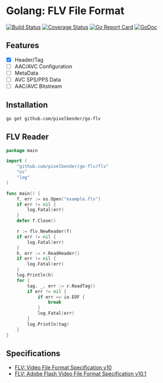# Golang: FLV File Format

[![Build Status](https://travis-ci.org/pixelbender/go-flv.svg)](https://travis-ci.org/pixelbender/go-flv)
[![Coverage Status](https://coveralls.io/repos/github/pixelbender/go-flv/badge.svg?branch=master)](https://coveralls.io/github/pixelbender/go-flv?branch=master)
[![Go Report Card](https://goreportcard.com/badge/github.com/pixelbender/go-flv)](https://goreportcard.com/report/github.com/pixelbender/go-flv)
[![GoDoc](https://godoc.org/github.com/pixelbender/go-flv?status.svg)](https://godoc.org/github.com/pixelbender/go-flv)

## Features

- [x] Header/Tag
- [ ] AAC/AVC Configuration
- [ ] MetaData
- [ ] AVC SPS/PPS Data
- [ ] AAC/AVC Bitstream

## Installation

```sh
go get github.com/pixelbender/go-flv
```

## FLV Reader

```go
package main

import (
    "github.com/pixelbender/go-flv/flv"
    "os"
    "log"
)

func main() {
	f, err := os.Open("example.flv")
    if err != nil {
        log.Fatal(err)
    }
    defer f.Close()

    r := flv.NewReader(f)
    if err != nil {
        log.Fatal(err)
    }
    h, err := r.ReadHeader()
	if err != nil {
		log.Fatal(err)
	}
	log.Println(h)
	for {
		tag, _, err := r.ReadTag()
		if err != nil {
			if err == io.EOF {
				break
			}
			log.Fatal(err)
		}
		log.Println(tag)
	}
}
```

## Specifications

- [FLV: Video File Format Specification v10](https://www.adobe.com/content/dam/Adobe/en/devnet/flv/pdfs/video_file_format_spec_v10.pdf)
- [FLV: Adobe Flash Video File Format Specification v10.1](http://download.macromedia.com/f4v/video_file_format_spec_v10_1.pdf)

